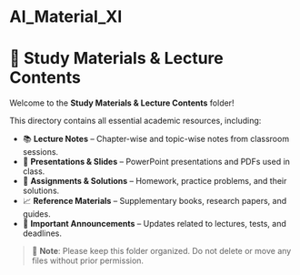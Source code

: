 # AI_Material_XI
# 📁 Study Materials & Lecture Contents

Welcome to the **Study Materials & Lecture Contents** folder!

This directory contains all essential academic resources, including:

- 📚 **Lecture Notes** – Chapter-wise and topic-wise notes from classroom sessions.
- 📄 **Presentations & Slides** – PowerPoint presentations and PDFs used in class.
- 🧪 **Assignments & Solutions** – Homework, practice problems, and their solutions.
- 📈 **Reference Materials** – Supplementary books, research papers, and guides.
- 📝 **Important Announcements** – Updates related to lectures, tests, and deadlines.

> 📌 **Note**: Please keep this folder organized. Do not delete or move any files without prior permission.
